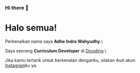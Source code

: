 ### Hi there 👋

<!--
**AdheIndraWahyudhy/AdheIndraWahyudhy** is a ✨ _special_ ✨ repository because its `README.md` (this file) appears on your GitHub profile.

Here are some ideas to get you started:

- 🔭 I’m currently working on ...
- 🌱 I’m currently learning ...
- 👯 I’m looking to collaborate on ...
- 🤔 I’m looking for help with ...
- 💬 Ask me about ...
- 📫 How to reach me: ...
- 😄 Pronouns: ...
- ⚡ Fun fact: ...
-->
# Halo semua! 

Perkenalkan nama saya **Adhe Indra Wahyudhy**.\

Saya seorang **Curriculum Developer** di [Dicoding](https://www.dicoding.com/).\

Jika kamu tertarik untuk berkenalan denganku, silakan ikuti akun [Instagram](https://www.instagram.com/adhe_eeeee/)ku ya.


